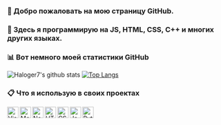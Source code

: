 ### 👋 Добро пожаловать на мою страницу GitHub.

### 💠 Здесь я программирую на JS, HTML, CSS, C++ и многих других языках.

### 📊 Вот немного моей статистики GitHub
![Haloger7's github stats](https://github-readme-stats.vercel.app/api?username=Haloger7&show_icons=true&theme=gruvbox) [![Top Langs](https://github-readme-stats.vercel.app/api/top-langs/?username=Haloger7&show_icons=true&theme=gruvbox&layout=compact)](https://github.com/anuraghazra/github-readme-stats)

### 📋 Что я использую в своих проектах
<img align="left" alt="Visual Studio Code" width="26px" src="https://external-content.duckduckgo.com/iu/?u=https%3A%2F%2Fupload.wikimedia.org%2Fwikipedia%2Fcommons%2Fthumb%2F9%2F9a%2FVisual_Studio_Code_1.35_icon.svg%2F1200px-Visual_Studio_Code_1.35_icon.svg.png&f=1&nofb=1" />
<img align="left" alt="MongoDB" width="26px" src="https://cdn.discordapp.com/emojis/773899035039367201.png" />
<img align="left" alt="NodeJS" width="26px" src="https://external-content.duckduckgo.com/iu/?u=https%3A%2F%2Fwww.alwaysdata.com%2Fstatic%2Fimg%2Ftechnologies%2Flanguages%2Fnodejs.png&f=1&nofb=1" />
<img align="left" alt="HTML" width="26px" src="https://external-content.duckduckgo.com/iu/?u=http%3A%2F%2Fwww.w3.org%2Fhtml%2Flogo%2Fdownloads%2FHTML5_Logo_512.png&f=1&nofb=1" />
<img align="left" alt="CSS" width="26px" src="https://external-content.duckduckgo.com/iu/?u=https%3A%2F%2Fmaxcdn.icons8.com%2FShare%2Ficon%2FLogos%2Fcss31600.png&f=1&nofb=1" />
<img align="left" alt="JavaSctipt" width="26px" src="https://external-content.duckduckgo.com/iu/?u=https%3A%2F%2Fupload.wikimedia.org%2Fwikipedia%2Fcommons%2Fthumb%2Fb%2Fb6%2FBadge_js-strict.svg%2F739px-Badge_js-strict.svg.png&f=1&nofb=1" /> 
<img align="left" alt="Python" width="26px" src="https://external-content.duckduckgo.com/iu/?u=https%3A%2F%2Fupload.wikimedia.org%2Fwikipedia%2Fcommons%2Fthumb%2Fc%2Fc3%2FPython-logo-notext.svg%2F1200px-Python-logo-notext.svg.png&f=1&nofb=1" />
